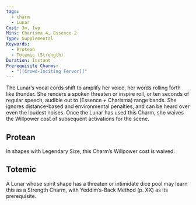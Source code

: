 ```yaml
---
tags:
  - charm
  - Lunar
Cost: 3m, 1wp
Mins: Charisma 4, Essence 2
Type: Supplemental
Keywords:
  - Protean
  - Totemic (Strength)
Duration: Instant
Prerequisite Charms:
  - "[[Crowd-Inciting Fervor]]"
---
```

The Lunar’s vocal cords shift to amplify her voice, her words rolling forth like thunder. She renders a spoken threaten or inspire roll, or ten seconds of regular speech, audible out to (Essence + Charisma) range bands. She ignores distance-based and environmental penalties, and can be heard over even the loudest noises. Once the Lunar has used this Charm, she waives the Willpower cost of subsequent activations for the scene. 
## Protean 

In shapes with Legendary Size, this Charm’s Willpower cost is waived. 
## Totemic 

A Lunar whose spirit shape has a threaten or intimidate dice pool may learn this as a Strength Charm, with Yeddim’s-Back Method (p. XX) as its prerequisite.